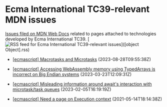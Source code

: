 # Ecma International TC39-relevant MDN issues

[Issues filed on MDN Web Docs](https://github.com/mdn/content/issues) related to pages attached to technologies developed by Ecma International TC39. [![RSS feed for Ecma International TC39-relevant issues](https://www.w3.org/QA/2007/04/feed_icon)]([object Object].rss)

* [\[ecmascript\] Macrotasks and Microtasks](https://github.com/mdn/content/issues/28795) (2023-08-28T09:55:38Z)
  
* [\[ecmascript\] Accessing WebAssembly memory using TypedArrays is incorrect on Big Endian systems](https://github.com/mdn/content/issues/25569) (2023-03-23T12:09:31Z)
  
* [\[ecmascript\] Misleading information around await's interaction with microtask/task queues](https://github.com/mdn/content/issues/24177) (2023-02-05T16:19:19Z)
  
* [\[ecmascript\] Need a page on Execution context](https://github.com/mdn/content/issues/5006) (2021-05-14T18:14:38Z)
  
